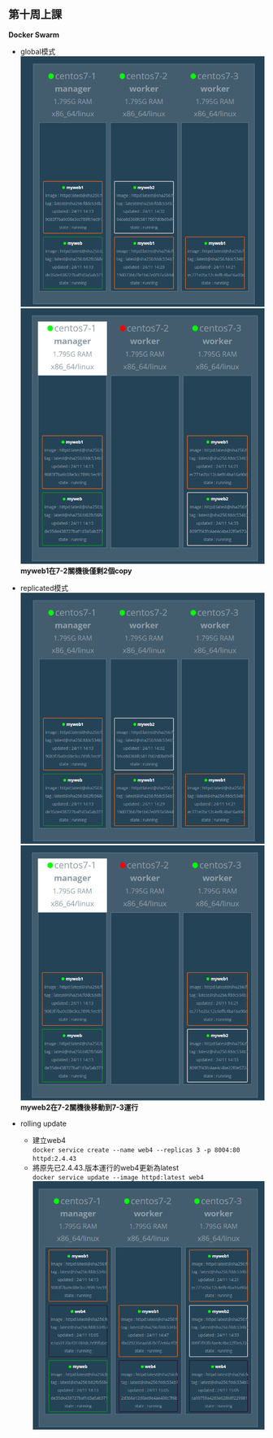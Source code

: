 ## 第十周上課

**Docker Swarm**

- global模式
![](1.PNG)
![](2.PNG)
**myweb1在7-2關機後僅剩2個copy**
- replicated模式
![](1.PNG)
![](2.PNG)
**myweb2在7-2關機後移動到7-3運行**

- rolling update  
    - 建立web4  
`docker service create --name web4 --replicas 3 -p 8004:80 httpd:2.4.43`
    - 將原先已2.4.43.版本運行的web4更新為latest  
`docker service update --image httpd:latest web4`
![](3.PNG)